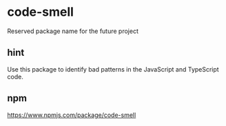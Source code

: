 # code-smell

Reserved package name for the future project

## hint

Use this package to identify bad patterns in the JavaScript and TypeScript code.

## npm

https://www.npmjs.com/package/code-smell
